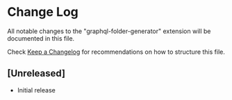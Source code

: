 # Change Log

All notable changes to the "graphql-folder-generator" extension will be documented in this file.

Check [Keep a Changelog](http://keepachangelog.com/) for recommendations on how to structure this file.

## [Unreleased]

- Initial release